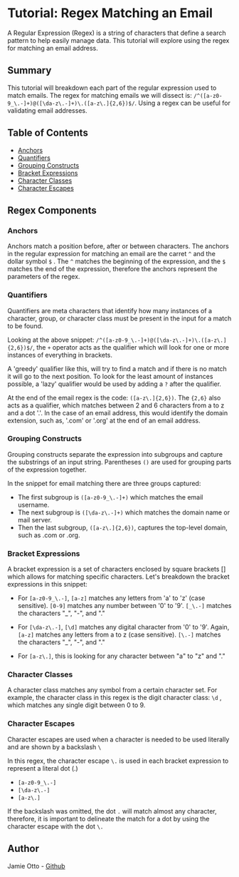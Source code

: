 # Tutorial: Regex Matching an Email

A Regular Expression (Regex) is a string of characters that define a search pattern to help easily manage data. This tutorial will explore using the regex for matching an email address. 

## Summary

This tutorial will breakdown each part of the regular expression used to match emails.  The regex for matching emails we will dissect is: `/^([a-z0-9_\.-]+)@([\da-z\.-]+)\.([a-z\.]{2,6})$/`. Using a regex can be useful for validating email addresses.

## Table of Contents

- [Anchors](#anchors)
- [Quantifiers](#quantifiers)
- [Grouping Constructs](#grouping-constructs)
- [Bracket Expressions](#bracket-expressions)
- [Character Classes](#character-classes)
- [Character Escapes](#character-escapes)

## Regex Components

### Anchors

Anchors match a position before, after or between characters. The anchors in the regular expression for matching an email are the carret `^` and the dollar symbol `$` . The `^` matches the beginning of the expression, and the `$` matches the end of the expression, therefore the anchors represent the parameters of the regex. 

### Quantifiers

Quantifiers are meta characters that identify how many instances of a character, group, or character class must be present in the input for a match to be found. 

Looking at the above snippet: `/^([a-z0-9_\.-]+)@([\da-z\.-]+)\.([a-z\.]{2,6})$/`, the `+` operator acts as the qualifier which will look for one or more instances of everything in brackets. 

A 'greedy' qualifier like this, will try to find a match and if there is no match it will go to the next position. To look for the least amount of instances possible, a 'lazy' qualifier would be used by adding a `?` after the qualifier. 

At the end of the email regex is the code: `([a-z\.]{2,6})`. The `{2,6}` also acts as a qualifier, which matches between 2 and 6 characters from a to z and a dot '.'. In the case of an email address, this would identify the domain extension, such as, '.com' or '.org' at the end of an email address. 

### Grouping Constructs

Grouping constructs separate the expression into subgroups and capture the substrings of an input string. Parentheses `()` are used for grouping parts of the expression together. 

In the snippet for email matching there are three groups captured:

- The first subgroup is `([a-z0-9_\.-]+)` which matches the email username. 
- The next subgroup is `([\da-z\.-]+)` which matches the domain name or mail server. 
- Then the last subgroup, `([a-z\.]{2,6})`, captures the top-level domain, such as .com or .org.

### Bracket Expressions

A bracket expression is a set of characters enclosed by square brackets [] which allows for matching specific characters. Let's breakdown the bracket expressions in this snippet:

- For `[a-z0-9_\.-]`, `[a-z]` matches any letters from 'a' to 'z' (case sensitive). `[0-9]` matches any number between '0' to '9'. `[_\.-]` matches the characters "_", "-", and "."

- For `[\da-z\.-]`, `[\d]` matches any digital character from '0' to '9'. Again, `[a-z]` matches any letters from a to z (case sensitive). `[\.-]` matches the characters "_", "-", and "."

- For `[a-z\.]`, this is looking for any character between "a" to "z" and "."

### Character Classes

A character class matches any symbol from a certain character set. For example, the character class in this regex is the digit character class: `\d` , which matches any single digit between 0 to 9.

### Character Escapes

Character escapes are used when a character is needed to be used literally and are shown by a backslash `\`

In this regex, the character escape `\.` is used in each bracket expression to represent a literal dot (.)

- `[a-z0-9_\.-]`
- `[\da-z\.-]`
- `[a-z\.]`

If the backslash was omitted, the dot `.` will match almost any character, therefore, it is important to delineate the match for a dot by using the character escape with the dot `\.`

## Author

Jamie Otto - [Github]("https://github.com/jmotto/Regex-Tutorial.git")